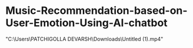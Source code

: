 # Music-Recommendation-based-on-User-Emotion-Using-AI-chatbot


"C:\Users\PATCHIGOLLA DEVARSH\Downloads\Untitled (1).mp4"
